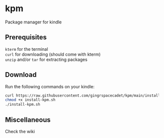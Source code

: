 # kpm
Package manager for kindle

## Prerequisites
`kterm` for the terminal<br>
`curl` for downloading (should come with kterm)<br>
`unzip` and/or `tar` for extracting packages<br>

## Download
Run the following commands on your kindle:
```bash
curl https://raw.githubusercontent.com/gingrspacecadet/kpm/main/install-kpm.sh > install-kpm.sh
chmod +x install-kpm.sh
./install-kpm.sh
```

## Miscellaneous
Check the wiki
